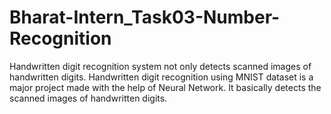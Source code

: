 # Bharat-Intern_Task03-Number-Recognition
Handwritten digit recognition system not only detects scanned images of handwritten digits. Handwritten digit recognition using MNIST dataset is a major project made with the help of Neural Network. It basically detects the scanned images of handwritten digits.
